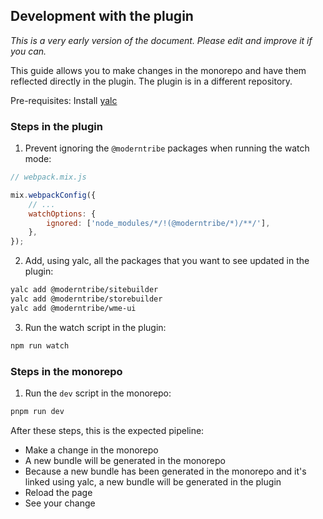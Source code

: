 ## Development with the plugin
*This is a very early version of the document. Please edit and improve it if you can.*

This guide allows you to make changes in the monorepo and have them reflected directly in the plugin. The plugin is in a different repository.

Pre-requisites: Install [yalc](https://github.com/wclr/yalc)

### Steps in the plugin

1. Prevent ignoring the `@moderntribe` packages when running the watch mode:

```js
// webpack.mix.js

mix.webpackConfig({
	// ...
	watchOptions: {
		ignored: ['node_modules/*/!(@moderntribe/*)/**/'],
	},
});
```

2. Add, using yalc, all the packages that you want to see updated in the plugin:
```sh
yalc add @moderntribe/sitebuilder
yalc add @moderntribe/storebuilder
yalc add @moderntribe/wme-ui
```

3. Run the watch script in the plugin:
```sh
npm run watch
```

### Steps in the monorepo
1. Run the `dev` script in the monorepo:
```sh
pnpm run dev
```


After these steps, this is the expected pipeline:
- Make a change in the monorepo
- A new bundle will be generated in the monorepo
- Because a new bundle has been generated in the monorepo and it's linked using yalc, a new bundle will be generated in the plugin
- Reload the page
- See your change